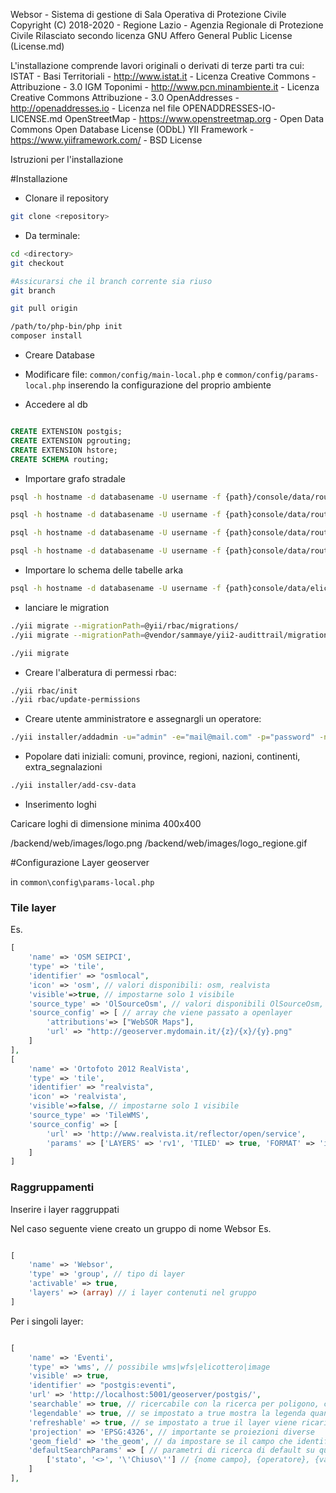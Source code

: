 Websor - Sistema di gestione di Sala Operativa di Protezione Civile
Copyright (C) 2018-2020 - Regione Lazio - Agenzia Regionale di Protezione Civile
Rilasciato secondo licenza GNU Affero General Public License (License.md)

L'installazione comprende lavori originali o derivati di terze parti tra cui:
ISTAT - Basi Territoriali - http://www.istat.it - Licenza Creative Commons - Attribuzione - 3.0
IGM Toponimi - http://www.pcn.minambiente.it - Licenza Creative Commons Attribuzione - 3.0
OpenAddresses - http://openaddresses.io - Licenza nel file OPENADDRESSES-IO-LICENSE.md
OpenStreetMap - https://www.openstreetmap.org - Open Data Commons Open Database License (ODbL) 
YII Framework - https://www.yiiframework.com/ - BSD License


Istruzioni per l'installazione

#Installazione
- Clonare il repository

```bash
git clone <repository>
```

- Da terminale:

```bash
cd <directory>
git checkout 

#Assicurarsi che il branch corrente sia riuso
git branch

git pull origin

/path/to/php-bin/php init
composer install
```

- Creare Database
- Modificare file: `common/config/main-local.php` e `common/config/params-local.php` inserendo la configurazione del proprio ambiente


- Accedere al db
```sql 

CREATE EXTENSION postgis;
CREATE EXTENSION pgrouting;
CREATE EXTENSION hstore;
CREATE SCHEMA routing;

```

- Importare grafo stradale
```bash
psql -h hostname -d databasename -U username -f {path}/console/data/routing/routing_schema.sql

psql -h hostname -d databasename -U username -f {path}console/data/routing/routing_vertices.sql

psql -h hostname -d databasename -U username -f {path}console/data/routing/routing_pos.sql

psql -h hostname -d databasename -U username -f {path}console/data/routing/routing_other.sql
```

- Importare lo schema delle tabelle arka
```bash
psql -h hostname -d databasename -U username -f {path}console/data/elicotteri/arka_tables.sql
```

- lanciare le migration

```bash
./yii migrate --migrationPath=@yii/rbac/migrations/
./yii migrate --migrationPath=@vendor/sammaye/yii2-audittrail/migrations

./yii migrate
```

- Creare l'alberatura di permessi rbac:

```bash
./yii rbac/init
./yii rbac/update-permissions
```

- Creare utente amministratore e assegnargli un operatore:

```bash
./yii installer/addadmin -u="admin" -e="mail@mail.com" -p="password" -no="Nome" -co="Cognome" -opr="Dirigente" -mo="MATRICOLA" -ro="Admin" -wo="1"
```

- Popolare dati iniziali: comuni, province, regioni, nazioni, continenti, extra_segnalazioni

```bash
./yii installer/add-csv-data
```

- Inserimento loghi

Caricare loghi di dimensione minima 400x400

/backend/web/images/logo.png
/backend/web/images/logo_regione.gif




#Configurazione Layer geoserver


in `common\config\params-local.php`


### Tile layer

Es.
```php
[
    'name' => 'OSM SEIPCI',
    'type' => 'tile', 
    'identifier' => "osmlocal",
    'icon' => 'osm', // valori disponibili: osm, realvista
    'visible'=>true, // impostarne solo 1 visibile
    'source_type' => 'OlSourceOsm', // valori disponibili OlSourceOsm, TileWMS
    'source_config' => [ // array che viene passato a openlayer
        'attributions'=> ["WebSOR Maps"],
        'url' => "http://geoserver.mydomain.it/{z}/{x}/{y}.png"
    ]
],
[
    'name' => 'Ortofoto 2012 RealVista',
    'type' => 'tile',
    'identifier' => "realvista",
    'icon' => 'realvista',
    'visible'=>false, // impostarne solo 1 visibile
    'source_type' => 'TileWMS',
    'source_config' => [
        'url' => 'http://www.realvista.it/reflector/open/service',
        'params' => ['LAYERS' => 'rv1', 'TILED' => true, 'FORMAT' => 'image/jpeg']
    ]   
]
```

### Raggruppamenti

Inserire i layer raggruppati

Nel caso seguente viene creato un gruppo di nome Websor
Es.
```php 

[
    'name' => 'Websor',
    'type' => 'group', // tipo di layer
    'activable' => true,
    'layers' => (array) // i layer contenuti nel gruppo
]

```

Per i singoli layer:
```php

[
    'name' => 'Eventi',
    'type' => 'wms', // possibile wms|wfs|elicottero|image
    'visible' => true,
    'identifier' => "postgis:eventi",
    'url' => 'http://localhost:5001/geoserver/postgis/',
    'searchable' => true, // ricercabile con la ricerca per poligono, cerchio e punto
    'legendable' => true, // se impostato a true mostra la legenda quando il layer è attivo
    'refreshable' => true, // se impostato a true il layer viene ricaricato ogni 30 secondi (se attivo)
    'projection' => 'EPSG:4326', // importante se proiezioni diverse
    'geom_field' => 'the_geom', // da impostare se il campo che identifica la geometria nel layer è diverso da geom (case sensitive)
    'defaultSearchParams' => [ // parametri di ricerca di default su query CQL
        ['stato', '<>', '\'Chiuso\''] // {nome campo}, {operatore}, {valore}
    ]                    
],

```


